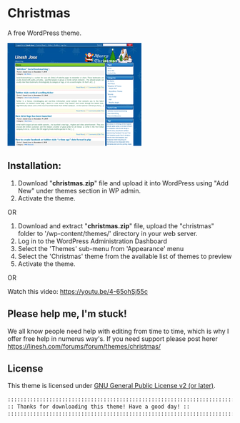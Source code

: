 # Christmas
A free WordPress theme.

![beautiful screenshot](./screenshot.png)


## Installation:
1. Download "**christmas.zip**" file and upload it into WordPress using "Add New" under themes section in WP admin. 
2. Activate the theme.

OR

1. Download and extract "**christmas.zip**" file, upload the "christmas" folder to '/wp-content/themes/' directory in your web server.
2. Log in to the WordPress Administration Dashboard
3. Select the 'Themes' sub-menu from 'Appearance' menu
4. Select the 'Christmas' theme from the available list of themes to preview
5. Activate the theme.

OR

Watch this video: https://youtu.be/4-65ohSj55c	
	
## Please help me, I'm stuck!
We all know people need help with editing from time to time, which is why I offer free help in numerus way's. If you  need support please post  herer https://linesh.com/forums/forum/themes/christmas/
	

## License
This theme is licensed under [GNU General Public License v2 (or later)](./LICENSE.md).


	::::::::::::::::::::::::::::::::::::::::::::::::::::::::::::::::::::::::::::::::::::
	:: Thanks for downloading this theme! Have a good day! :: 
	:::::::::::::::::::::::::::::::::::::::::::::::::::::::::::::::::::::::::::::::::::: 
